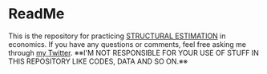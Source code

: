 # ReadMe
This is the repository for practicing [STRUCTURAL ESTIMATION](http://toni.marginalq.com/discussions/Texas_Structural_Estimation_Lecture.pdf) in economics.
If you have any questions or comments, feel free asking me through [my Twitter](https://twitter.com/Anti_Auctoritas).
※※I'M NOT RESPONSIBLE FOR YOUR USE OF STUFF IN THIS REPOSITORY LIKE CODES, DATA AND SO ON.※※ 
